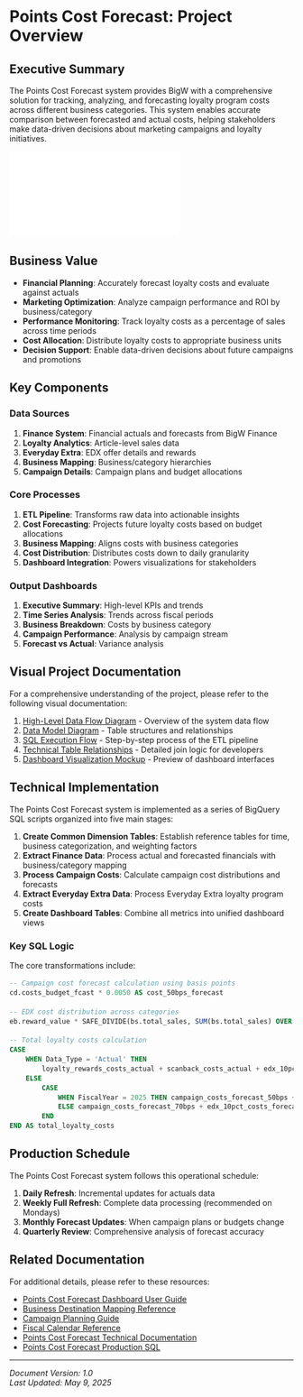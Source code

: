 # Points Cost Forecast: Project Overview

## Executive Summary

The Points Cost Forecast system provides BigW with a comprehensive solution for tracking, analyzing, and forecasting loyalty program costs across different business categories. This system enables accurate comparison between forecasted and actual costs, helping stakeholders make data-driven decisions about marketing campaigns and loyalty initiatives.

![Weekly Dashboard View](../dashboard%20screenshot.pdf)

## Business Value

- **Financial Planning**: Accurately forecast loyalty costs and evaluate against actuals
- **Marketing Optimization**: Analyze campaign performance and ROI by business/category
- **Performance Monitoring**: Track loyalty costs as a percentage of sales across time periods
- **Cost Allocation**: Distribute loyalty costs to appropriate business units
- **Decision Support**: Enable data-driven decisions about future campaigns and promotions

## Key Components

### Data Sources
1. **Finance System**: Financial actuals and forecasts from BigW Finance
2. **Loyalty Analytics**: Article-level sales data 
3. **Everyday Extra**: EDX offer details and rewards
4. **Business Mapping**: Business/category hierarchies
5. **Campaign Details**: Campaign plans and budget allocations

### Core Processes
1. **ETL Pipeline**: Transforms raw data into actionable insights
2. **Cost Forecasting**: Projects future loyalty costs based on budget allocations
3. **Business Mapping**: Aligns costs with business categories
4. **Cost Distribution**: Distributes costs down to daily granularity
5. **Dashboard Integration**: Powers visualizations for stakeholders

### Output Dashboards
1. **Executive Summary**: High-level KPIs and trends
2. **Time Series Analysis**: Trends across fiscal periods
3. **Business Breakdown**: Costs by business category
4. **Campaign Performance**: Analysis by campaign stream
5. **Forecast vs Actual**: Variance analysis

## Visual Project Documentation

For a comprehensive understanding of the project, please refer to the following visual documentation:

1. [High-Level Data Flow Diagram](./1_High_Level_Data_Flow_Diagram.md) - Overview of the system data flow
2. [Data Model Diagram](./2_Data_Model_Diagram.md) - Table structures and relationships
3. [SQL Execution Flow](./3_SQL_Execution_Flow.md) - Step-by-step process of the ETL pipeline
4. [Technical Table Relationships](./4_Technical_Table_Relationships.md) - Detailed join logic for developers
5. [Dashboard Visualization Mockup](./5_Dashboard_Visualization_Mockup.md) - Preview of dashboard interfaces

## Technical Implementation

The Points Cost Forecast system is implemented as a series of BigQuery SQL scripts organized into five main stages:

1. **Create Common Dimension Tables**: Establish reference tables for time, business categorization, and weighting factors
2. **Extract Finance Data**: Process actual and forecasted financials with business/category mapping
3. **Process Campaign Costs**: Calculate campaign cost distributions and forecasts
4. **Extract Everyday Extra Data**: Process Everyday Extra loyalty program costs
5. **Create Dashboard Tables**: Combine all metrics into unified dashboard views

### Key SQL Logic

The core transformations include:

```sql
-- Campaign cost forecast calculation using basis points
cd.costs_budget_fcast * 0.0050 AS cost_50bps_forecast

-- EDX cost distribution across categories
eb.reward_value * SAFE_DIVIDE(bs.total_sales, SUM(bs.total_sales) OVER (PARTITION BY bs.Basket_OrderID)) AS reward_value_distrib

-- Total loyalty costs calculation
CASE 
    WHEN Data_Type = 'Actual' THEN 
        loyalty_rewards_costs_actual + scanback_costs_actual + edx_10pct_costs_actual
    ELSE 
        CASE
            WHEN FiscalYear = 2025 THEN campaign_costs_forecast_50bps + edx_10pct_costs_forecast
            ELSE campaign_costs_forecast_70bps + edx_10pct_costs_forecast
        END
END AS total_loyalty_costs
```

## Production Schedule

The Points Cost Forecast system follows this operational schedule:

1. **Daily Refresh**: Incremental updates for actuals data
2. **Weekly Full Refresh**: Complete data processing (recommended on Mondays)
3. **Monthly Forecast Updates**: When campaign plans or budgets change
4. **Quarterly Review**: Comprehensive analysis of forecast accuracy

## Related Documentation

For additional details, please refer to these resources:

- [Points Cost Forecast Dashboard User Guide](../Points_Cost_Forecast_Dashboard_User_Guide.md)
- [Business Destination Mapping Reference](../Business_Destination_Mapping_Reference.md)
- [Campaign Planning Guide](../Campaign_Planning_Guide.md)
- [Fiscal Calendar Reference](../Fiscal_Calendar_Reference.md)
- [Points Cost Forecast Technical Documentation](../Points_Cost_Forecast_Technical_Documentation.md)
- [Points Cost Forecast Production SQL](../Points_Cost_Forecast_Production.sql)

---

*Document Version: 1.0*  
*Last Updated: May 9, 2025*
